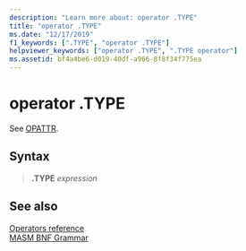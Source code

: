 ```yaml
---
description: "Learn more about: operator .TYPE"
title: "operator .TYPE"
ms.date: "12/17/2019"
f1_keywords: [".TYPE", "operator .TYPE"]
helpviewer_keywords: ["operator .TYPE", ".TYPE operator"]
ms.assetid: bf4a4be6-d019-40df-a966-8f8f34f775ea
---
```

# operator .TYPE

See [OPATTR](operator-opattr.md).

## Syntax

> **.TYPE** *expression*

## See also

[Operators reference](operators-reference.md)\
[MASM BNF Grammar](masm-bnf-grammar.md)
